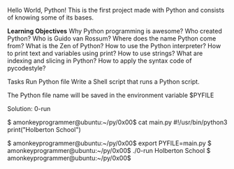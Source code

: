 Hello World, Python!
This is the first project made with Python and consists of knowing some of its bases.

<b>Learning Objectives</b>
Why Python programming is awesome?
Who created Python?
Who is Guido van Rossum?
Where does the name Python come from?
What is the Zen of Python?
How to use the Python interpreter?
How to print text and variables using print?
How to use strings?
What are indexing and slicing in Python?
How to apply the syntax code of pycodestyle?


Tasks
Run Python file
Write a Shell script that runs a Python script.

The Python file name will be saved in the environment variable $PYFILE

Solution: 0-run

$ amonkeyprogrammer@ubuntu:~/py/0x00$ cat main.py 
#!/usr/bin/python3
print("Holberton School")

$ amonkeyprogrammer@ubuntu:~/py/0x00$ export PYFILE=main.py
$ amonkeyprogrammer@ubuntu:~/py/0x00$ ./0-run
Holberton School
$ amonkeyprogrammer@ubuntu:~/py/0x00$